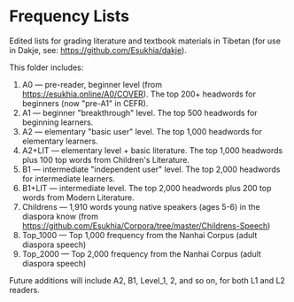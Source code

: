 # Frequency Lists 

Edited lists for grading literature and textbook materials in Tibetan (for use in Dakje, see: https://github.com/Esukhia/dakje). 

This folder includes: 

1) A0 — pre-reader, beginner level (from https://esukhia.online/A0/COVER). The top 200+ headwords for beginners (now "pre-A1" in CEFR). 
2) A1 — beginner "breakthrough" level. The top 500 headwords for beginning learners. 
3) A2 — elementary "basic user" level. The top 1,000 headwords for elementary learners. 
4) A2+LIT — elementary level + basic literature. The top 1,000 headwords plus 100 top words from Children's Literature. 
5) B1 — intermediate "independent user" level. The top 2,000 headwords for intermediate learners. 
6) B1+LIT — intermediate level. The top 2,000 headwords plus 200 top words from Modern Literature. 
7) Childrens — 1,910 words young native speakers (ages 5-6) in the diaspora know (from https://github.com/Esukhia/Corpora/tree/master/Childrens-Speech)
8) Top_1000 — Top 1,000 frequency from the Nanhai Corpus (adult diaspora speech)
9) Top_2000 — Top 2,000 frequency from the Nanhai Corpus (adult diaspora speech)

Future additions will include A2, B1, Level_1, 2, and so on, for both L1 and L2 readers. 
